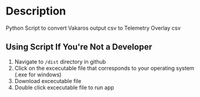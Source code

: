 # Description
Python Script to convert Vakaros output csv to Telemetry Overlay csv 

## Using Script If You're Not a Developer

1. Navigate to `/dist` directory in github
2. Click on the excecutable file that corresponds to your operating system (.exe for windows)
3. Download excecutable file
4. Double click excecutable file to run app



